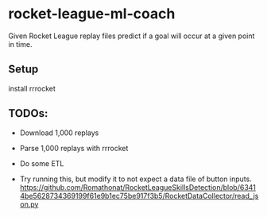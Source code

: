 # rocket-league-ml-coach
Given Rocket League replay files predict if a goal will occur at a given point in time.


## Setup
install rrrocket

## TODOs:
- Download 1,000 replays
- Parse 1,000 replays with rrrocket
- Do some ETL


- Try running this, but modify it to not expect a data file of button inputs.
https://github.com/Romathonat/RocketLeagueSkillsDetection/blob/63414be5628734369199f61e9b1ec75be917f3b5/RocketDataCollector/read_json.py